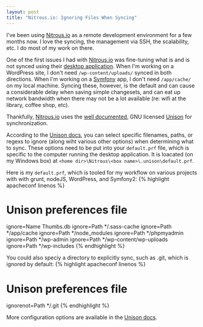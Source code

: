 ```yaml
---
layout: post
title: "Nitrous.io: Ignoring Files When Syncing"
---
```


I've been using [Nitrous.io](https://www.nitrous.io/join/ks1xdFYYhts?utm_source=nitrous.io&utm_medium=copypaste&utm_campaign=referral) as a remote development environment for a few months now. I love the syncing, the management via SSH, the scalability, etc. I do most of my work on there.

One of the first issues I had with [Nitrous.io](https://www.nitrous.io/join/ks1xdFYYhts?utm_source=nitrous.io&utm_medium=copypaste&utm_campaign=referral) was fine-tuning what is and is not synced using their [desktop application](https://www.nitrous.io/desktop). When I'm working on a WordPress site, I don't need `/wp-content/uploads/` synced in both directions. When I'm working on a [Symfony](http://symfony.com/) app, I don't need `/app/cache/` on my local machine. Syncing these, however, is the default and can cause a considerable delay when saving simple changesets, and can eat up network bandwidth when there may not be a lot available (re: wifi at the library, coffee shop, etc).

Thankfully, [Nitrous.io](https://www.nitrous.io/join/ks1xdFYYhts?utm_source=nitrous.io&utm_medium=copypaste&utm_campaign=referral) uses the [well documented](http://www.cis.upenn.edu/~bcpierce/unison/download/releases/stable/unison-manual.html), GNU licensed [Unison](http://www.cis.upenn.edu/~bcpierce/unison/) for synchronization.

According to the [Unison docs](http://www.cis.upenn.edu/~bcpierce/unison/download/releases/stable/unison-manual.html#ignore), you can select specific filenames, paths, or regexs to ignore (along wiht various other options) when determining what to sync. These options need to be put into your `default.prf` file, which is specific to the computer running the desktop application. It is loacated (on my Windows box) at `<home dir>\Nitrous\<box name>\.unison\default.prf`.

Here is my `default.prf`, which is tooled for my workflow on various projects with with grunt, nodeJS, WordPress, and Symfony2:
{% highlight apacheconf linenos %}
# Unison preferences file
ignore=Name Thumbs.db
ignore=Path */.sass-cache
ignore=Path */app/cache
ignore=Path */node_modules
ignore=Path */phpmyadmin
ignore=Path */wp-admin
ignore=Path */wp-content/wp-uploads
ignore=Path */wp-includes
{% endhighlight %}

You could also speciy a directory to explicitly sync, such as .git, which is ignored by default:
{% highlight apacheconf linenos %}
# Unison preferences file
ignorenot=Path */.git
{% endhighlight %}

More configuration options are available in the [Unison docs](http://www.cis.upenn.edu/~bcpierce/unison/download/releases/stable/unison-manual.html).
